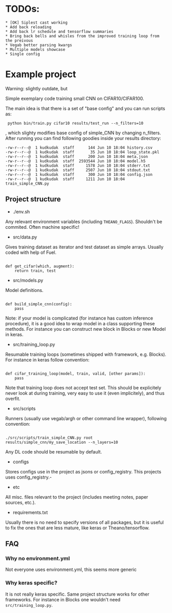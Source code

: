 # TODOs:

    * [OK] Siplest cast working
    * Add back reloading
    * Add back lr schedule and tensorflow summaries
    * Bring back bells and whisles from the improved training loop from the preivous 
    * Vegab better parsing kwargs
    * Multiple models showcase
    * Single config

# Example project

Warning: slightly outdate, but 

Simple exemplary code training small CNN on CIFAR10/CIFAR100. 

The main idea is that there is a set of "base config" and you can run scripts as:

```
 python bin/train.py cifar10 results/test_run --n_filters=10
```

, which slighty modifies base config of simple_CNN by changing n_filters. After running you can find following goodies inside
your results directory:

```
-rw-r--r--@  1 kudkudak  staff      144 Jun 10 18:04 history.csv
-rw-r--r--@  1 kudkudak  staff       35 Jun 10 18:04 loop_state.pkl
-rw-r--r--@  1 kudkudak  staff      200 Jun 10 18:04 meta.json
-rw-r--r--@  1 kudkudak  staff  2593544 Jun 10 18:04 model.h5
-rw-r--r--@  1 kudkudak  staff     1578 Jun 10 18:04 stderr.txt
-rw-r--r--@  1 kudkudak  staff     2507 Jun 10 18:04 stdout.txt
-rw-r--r--@  1 kudkudak  staff      300 Jun 10 18:04 config.json
-rw-r--r--@  1 kudkudak  staff     1211 Jun 10 18:04 train_simple_CNN.py
```


## Project structure

* ./env.sh

Any relevant environment variables (including `THEANO_FLAGS`). Shouldn't be commited. Often machine specific! 

* src/data.py

Gives training dataset as iterator and test dataset as simple arrays. Usually coded with help of Fuel.

```{python}

def get_cifar(which, augment):
    return train, test

```

* src/models.py

Model definitions.

```{python}

def build_simple_cnn(config):
    pass

```

Note: if your model is complicated (for instance has custom inference procedure), it is a good
idea to wrap model in a class supporting these methods. For instance you can construct new block in Blocks
or new Model in keras.

* src/training_loop.py

Resumable training loops (sometimes shipped with framework, e.g. Blocks). For instance in keras follow convention:

```{python}

def cifar_training_loop(model, train, valid, [other params]):
    pass

```

Note that training loop does not accept test set. This should be explicitely never look at during training,
very easy to use it (even implicitely), and thus overfit.

* src/scripts

Runners (usually use vegab/argh or other command line wrapper), following convention:

```{bash}

./src/scripts/train_simple_CNN.py root results/simple_cnn/my_save_location --n_layers=10

```

Any DL code should be resumable by default.

* configs

Stores configs use in the project as jsons or config_registry. This projects uses config_registry.-

* etc

All misc. files relevant to the project (includes meeting notes, paper sources, etc.).

* requirements.txt

Usually there is no need to specify versions of all packages, but it is useful to fix the ones that are less mature,
like keras or Theano/tensorflow.

## FAQ

### Why no environment.yml

Not everyone uses environment.yml, this seems more generic

### Why keras specific?

It is not really keras specific. Same project structure works for other frameworks. For instance in Blocks one
wouldn't need `src/training_loop.py`.